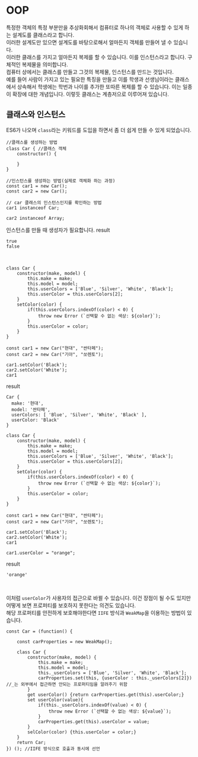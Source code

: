 # OOP
특정한 객체의 특정 부분만을 추상화회해서 컴퓨터로 하나의 객체로 사용할 수 있게 하는 설계도를 클래스라고 합니다.     
이러한 설계도만 있으면 설계도를 바탕으로해서 얼마든지 객체를 만들어 낼 수 있습니다.     
이러한 클래스를 가지고 얼마든지 복제를 할 수 있습니다.  이를 인스턴스라고 합니다. 구체적인 복제물을 의미합니다.     
컴퓨터 상에서는 클래스를 만들고 그것의 복제물, 인스턴스를 만드는 것입니다.      
예를 들어 사람이 가지고 있는 필요한 특징을 만들고 이를 학생과 선생님이라는 클래스에서 상속해서 학생에는 학번과 나이를 추가한 또따른 복제를 할 수 있습니다. 이는 일종이 확장에 대한 개념입니다. 이렇듯 클래스는 계층저으로 이루어져 있습니다.        

## 클래스와 인스턴스
ES6가 나오며 `class`라는 키워드를 도입을 하면서 좀 더 쉽게 만들 수 있게 되었습니다.

```
//클래스를 생성하는 방법
class Car { //클래스 객체
    constructor() {

    }
}

//인스턴스를 생성하는 방법(실제로 객체화 하는 과정)
const car1 = new Car();
const car2 = new Car();

// car 클래스의 인스턴스인지를 확인하는 방법
car1 instanceof Car;

car2 instanceof Array;
```

인스턴스를 만들 때 생성자가 필요합니다.
<vr/>
result

```
true
false
```

<br/>



```
class Car {
    constructor(make, model) {
        this.make = make;
        this.model = model;
        this.userColors = ['Blue', 'Silver', 'White', 'Black'];
        this.userColor = this.userColors[2];
    }
    setColor(color) {
        if(this.userColors.indexOf(color) < 0) {
            throw new Error (`선택할 수 없는 색상: ${color}`);
        }
        this.userColor = color;
    }
}

const car1 = new Car("현대", "싼타페");
const car2 = new Car("기아", "쏘렌토");

car1.setColor('Black');
car2.setColor('White');
car1
```
result

```
Car {
  make: '현대',
  model: '싼타페',
  userColors: [ 'Blue', 'Silver', 'White', 'Black' ],
  userColor: 'Black'
}
```

```
class Car {
    constructor(make, model) {
        this.make = make;
        this.model = model;
        this.userColors = ['Blue', 'Silver', 'White', 'Black'];
        this.userColor = this.userColors[2];
    }
    setColor(color) {
        if(this.userColors.indexOf(color) < 0) {
            throw new Error (`선택할 수 없는 색상: ${color}`);
        }
        this.userColor = color;
    }
}

const car1 = new Car("현대", "싼타페");
const car2 = new Car("기아", "쏘렌토");

car1.setColor('Black');
car2.setColor('White');
car1

car1.userColor = "orange";
```

result

```
'orange'
```
<br/>


이처럼 `userColor`가 사용자의 접근으로 바뀔 수 있습니다. 이건 장점이 될 수도 있지만 어떻게 보면 프로퍼티를 보호하지 못한다는 의견도 있습니다.       
해당 프로퍼티를 안전하게 보호해야한다면 `IIFE` 방식과 `WeakMap`을 이용하는 방법이 있습니다.


```
const Car = (function() {

    const carProperties = new WeakMap();

    class Car {
        constructor(make, model) {
            this.make = make;
            this.model = model;
            this._userColors = ['Blue', 'Silver', 'White', 'Black'];
            carProperties.set(this, {userColor : this._userColors[2]}) //_는 외부에서 접근하면 안되는 프로퍼티임을 알려주기 위함
        }
        get userColor() {return carProperties.get(this).userColor;}
        set userColor(value){
            if(this._userColors.indexOf(value) < 0) {
                throw new Error (`선택할 수 없는 색상: ${value}`);
            }
            carProperties.get(this).userColor = value;
        }
        selColor(color) {this.userColor = color;}
    }
    return Car;
}) (); //IIFE 방식으로 호출과 동시에 선언
```